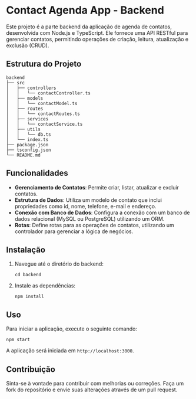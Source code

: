 # Contact Agenda App - Backend

Este projeto é a parte backend da aplicação de agenda de contatos, desenvolvida com Node.js e TypeScript. Ele fornece uma API RESTful para gerenciar contatos, permitindo operações de criação, leitura, atualização e exclusão (CRUD).

## Estrutura do Projeto

```
backend
├── src
│   ├── controllers
│   │   └── contactController.ts
│   ├── models
│   │   └── contactModel.ts
│   ├── routes
│   │   └── contactRoutes.ts
│   ├── services
│   │   └── contactService.ts
│   ├── utils
│   │   └── db.ts
│   └── index.ts
├── package.json
├── tsconfig.json
└── README.md
```

## Funcionalidades

- **Gerenciamento de Contatos**: Permite criar, listar, atualizar e excluir contatos.
- **Estrutura de Dados**: Utiliza um modelo de contato que inclui propriedades como id, nome, telefone, e-mail e endereço.
- **Conexão com Banco de Dados**: Configura a conexão com um banco de dados relacional (MySQL ou PostgreSQL) utilizando um ORM.
- **Rotas**: Define rotas para as operações de contatos, utilizando um controlador para gerenciar a lógica de negócios.

## Instalação

1. Navegue até o diretório do backend:
   ```
   cd backend
   ```

2. Instale as dependências:
   ```
   npm install
   ```

## Uso

Para iniciar a aplicação, execute o seguinte comando:
```
npm start
```

A aplicação será iniciada em `http://localhost:3000`.

## Contribuição

Sinta-se à vontade para contribuir com melhorias ou correções. Faça um fork do repositório e envie suas alterações através de um pull request.
